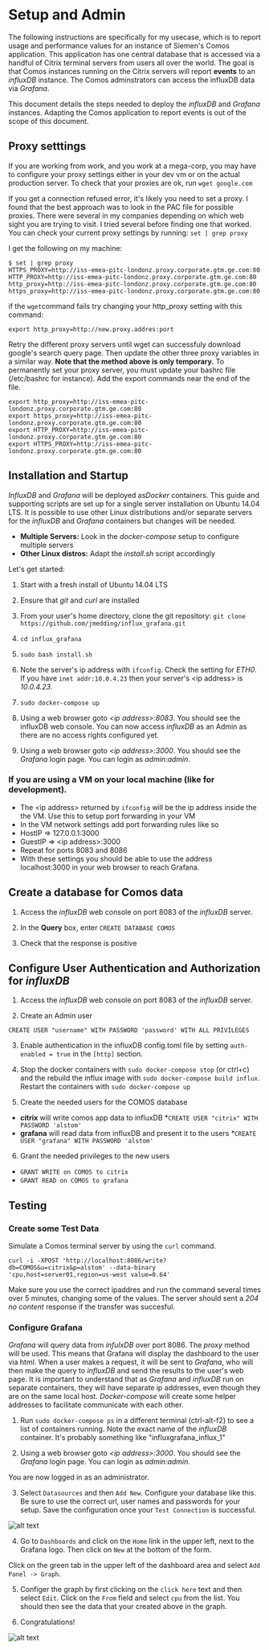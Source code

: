 # Setup and Admin
The following instructions are specifically for my usecase, which is to report usage and performance values for an instance of Siemen's Comos application. This application has one central database that is accessed via a handful of Citrix terminal servers from users all over the world.  The goal is that Comos instances running on the Citrix servers will report **events** to an *influxDB* instance.  The Comos adminstrators can access the influxDB data via *Grafana*.

This document details the steps needed to deploy the *influxDB* and *Grafana* instances.  Adapting the Comos application to report events is out of the scope of this document.

## Proxy setttings
If you are working from work, and you work at a mega-corp, you may have to configure your proxy settings either in your dev vm or on the actual production server.  To check that your proxies are ok, run 
`wget google.com`

If you get a connection refused error, it's likely you need to set a proxy. I found that the best approach was to look in the PAC file for possible proxies. There were several in my companies depending on which web sight you are trying to visit.  I tried several before finding one that worked. You can check your current proxy settings by running:
`set | grep proxy`

I get the following on my machine:

    $ set | grep proxy
    HTTPS_PROXY=http://iss-emea-pitc-londonz.proxy.corporate.gtm.ge.com:80
    HTTP_PROXY=http://iss-emea-pitc-londonz.proxy.corporate.gtm.ge.com:80
    http_proxy=http://iss-emea-pitc-londonz.proxy.corporate.gtm.ge.com:80
    https_proxy=http://iss-emea-pitc-londonz.proxy.corporate.gtm.ge.com:80

if the `wget`command fails try changing your http_proxy setting with this command:

    export http_proxy=http://new.proxy.addres:port

Retry the different proxy servers until wget can successfuly download google's search query page.  Then update the other three proxy variables in a similar way.  **Note that the method above is only temporary.**  To permanently set your proxy server, you must update your bashrc file (/etc/bashrc for instance).  Add the export commands near the end of the file.

    export http_proxy=http://iss-emea-pitc-londonz.proxy.corporate.gtm.ge.com:80
    export https_proxy=http://iss-emea-pitc-londonz.proxy.corporate.gtm.ge.com:80
    export HTTP_PROXY=http://iss-emea-pitc-londonz.proxy.corporate.gtm.ge.com:80
    export HTTPS_PROXY=http://iss-emea-pitc-londonz.proxy.corporate.gtm.ge.com:80

## Installation and Startup
*InfluxDB* and *Grafana* will be deployed as*Docker* containers. This guide and supporting scripts are set up for a single server installation on Ubuntu 14.04 LTS.  It is possible to use other Linux distributions and/or separate servers for the *influxDB* and *Grafana* containers but changes will be needed.
* **Multiple Servers:** Look in the *docker-compose* setup to configure multiple servers
* **Other Linux distros:** Adapt the *install.sh* script accordingly  

Let's get started:

1. Start with a fresh install of Ubuntu 14.04 LTS

2. Ensure that *git* and *curl* are installed

3. From your user's home directory, clone the git repository: `git clone https://github.com/jmedding/influx_grafana.git`

4. `cd influx_grafana`

5. `sudo bash install.sh`

6.  Note the server's ip address with `ifconfig`.  Check the setting for *ETH0*. If you have `inet addr:10.0.4.23` then your server's \<ip address> is *10.0.4.23*.  

7. `sudo docker-compose up`

8. Using a web browser goto *\<ip address>:8083*. You should see the influxDB web console. You can now access *influxDB* as an Admin as there are no access rights configured yet.

9. Using a web browser goto *\<ip address>:3000*. You should see the *Grafana* login page. You can login as *admin:admin*.

### If you are using a VM on your local machine (like for development).

  * The \<ip address> returned by `ifconfig` will be the ip address inside the the VM. Use this to setup port forwarding in your VM
  * In the VM network settings add port forwarding rules like so
   * HostIP  => 127.0.0.1:3000
   * GuestIP => \<ip address>:3000
  * Repeat for ports 8083 and 8086
  * With these settings you should be able to use the address localhost:3000 in your web browser to reach Grafana.

## Create a database for Comos data
1. Access the *influxDB* web console on port 8083 of the *influxDB* server.

2. In the **Query** box, enter `CREATE DATABASE COMOS`

3. Check that the response is positive

## Configure User Authentication and Authorization for *influxDB*

1. Access the *influxDB* web console on port 8083 of the *influxDB* server.

2. Create an Admin user

`CREATE USER "username" WITH PASSWORD 'password' WITH ALL PRIVILEGES`

3. Enable authentication in the influxDB config.toml file by setting `auth-enabled = true` in the `[http]` section.

4. Stop the docker containers with `sudo docker-compose stop` (or ctrl+c) and the rebuild the influx image with `sudo docker-compose build influx`. Restart the containers with `sudo docker-compose up`

5. Create the needed users for the COMOS database
  * **citrix** will write comos app data to influxDB
    *`CREATE USER "citrix" WITH PASSWORD 'alstom'`     
  * **grafana** will read data from influxDB and present it to the users
    *`CREATE USER "grafana" WITH PASSWORD 'alstom'` 

6. Grant the needed privileges to the new users
  * `GRANT WRITE on COMOS to citrix`
  * `GRANT READ on COMOS to grafana`


## Testing
### Create some Test Data
Simulate a Comos terminal server by using the `curl` command.

`curl -i -XPOST 'http://localhost:8086/write?db=COMOS&u=citrix&p=alstom' --data-binary 'cpu,host=server01,region=us-west value=0.64'`

Make sure you use the correct ipaddres and run the command several times over 5 minutes, changing some of the values.  The server should sent a *204 no content* response if the transfer was succesful.

### Configure Grafana

*Grafana* will query data from *infulxDB* over port 8086. The *proxy* method will be used. This means that Grafana will display the dashboard to the user via html.  When a user makes a request, it will be sent to *Grafana*, who will then make the query to *influxDB* and send the results to the user's web page.  It is important to understand that as *Grafana* and *influxDB* run on separate containers, they will have separate ip addresses, even though they are on the same local host.  *Docker-compose* will create some helper addresses to facilitate communicate with each other. 

1. Run `sudo docker-compose ps` in a different terminal (ctrl-alt-f2) to see a list of containers running.  Note the exact name of the *influxDB* container.  It's probably something like "influxgrafana_influx_1"

2. Using a web browser goto *\<ip address>:3000*. You should see the *Grafana* login page. You can login as *admin:admin*.

You are now logged in as an administrator.

3. Select `Datasources` and then `Add New`.  Configure your database like this.  Be sure to use the correct url, user names and passwords for your setup. Save the configuration once your `Test Connection` is successful.

![alt text](grafana_datasource_config.png "Grafana Datasource Configuration")

4. Go to `Dashboards` and click on the `Home` link in the upper left, next to the Grafana logo. Then click on `New` at the bottom of the form.

Click on the green tab in the upper left of the dashboard area and select `Add Panel -> Graph`. 

5. Configer the graph by first clicking on the `click here` text and then select `Edit`.  Click on the `From` field and select `cpu` from the list.  You should then see the data that your created above in the graph. 

6. Congratulations!

![alt text](grafana_dashboard_config.png "Grafana Dashboard Configuration")
